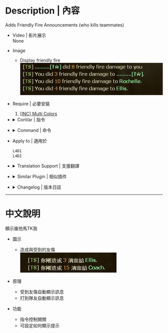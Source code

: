 # Description | 內容
Adds Friendly Fire Announcements (who kills teammates)

* Video | 影片展示
<br/>None

* Image
	* Display friendly fire
	<br/>![l4dffannounce_1](image/l4dffannounce_1.jpg)

* Require | 必要安裝
	1. [[INC] Multi Colors](https://github.com/fbef0102/L4D1_2-Plugins/releases/tag/Multi-Colors)

* <details><summary>ConVar | 指令</summary>

	* cfg/sourcemod/l4dffannounce.cfg
        ```php
		// 0=Plugin off, 1=Plugin on.
		l4dffannounce_enable "1"

		// Changes how ff announce displays FF damage (0: Disable, 1:In chat; 2: In Hint Box; 3: In center text)
		l4dffannounce_type "1"
        ```
</details>

* <details><summary>Command | 命令</summary>

	None
</details>

* Apply to | 適用於
    ```
    L4D1
    L4D2
    ```

* <details><summary>Translation Support | 支援翻譯</summary>

	```
	English
	繁體中文
	简体中文
	```
</details>

* <details><summary>Similar Plugin | 相似插件</summary>

	1. [l4d_friendly_fire_stats](https://github.com/fbef0102/Game-Private_Plugin/tree/main/Plugin_%E6%8F%92%E4%BB%B6/Survivor_%E4%BA%BA%E9%A1%9E/l4d_friendly_fire_stats): Display all friendly fire dealt and received
		> 顯示造成與受到的友傷以及兇手，有友傷統計

	2. [anti-friendly_fire](https://github.com/fbef0102/L4D1_2-Plugins/tree/master/anti-friendly_fire): shoot your teammate = shoot yourself
		> 反彈傷害

	3. [anti-friendly_fire_V2](https://github.com/fbef0102/Game-Private_Plugin/tree/main/Plugin_%E6%8F%92%E4%BB%B6/Anti_Griefer_%E9%98%B2%E6%83%A1%E6%84%8F%E8%B7%AF%E4%BA%BA/anti-friendly_fire_V2): shoot teammate = shoot yourself V2
		> 隊友開槍射你會反彈傷害，第二版本
		
	4. [anti-friendly_fire_RPG](https://github.com/fbef0102/Game-Private_Plugin/tree/main/Plugin_%E6%8F%92%E4%BB%B6/Anti_Griefer_%E9%98%B2%E6%83%A1%E6%84%8F%E8%B7%AF%E4%BA%BA/anti-friendly_fire_RPG): shoot teammate = shoot yourself RPG
		> 隊友開槍射你會反彈傷害，RPG版本
</details>

* <details><summary>Changelog | 版本日誌</summary>

	* v1.8 (2022-12-6)
		* Translation Support

	* v1.7
		* Remake Code

    * 1.4 
        * [Original Plugin by Frus](https://forums.alliedmods.net/showthread.php?p=902507)
</details>

- - - -
# 中文說明
顯示誰他馬TK我

* 圖示
	* 造成與受到的友傷
	<br/>![l4dffannounce_2](image/l4dffannounce_2.jpg)

* 原理
	* 受到友傷自動顯示訊息
    * 打到隊友自動顯示訊息

* 功能
	* 指令控制開關
    * 可設定如何顯示提示